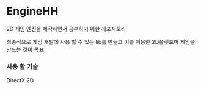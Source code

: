 # EngineHH
2D 게임 엔진을 제작하면서 공부하기 위한 레포지토리    
      
최종적으로 게임 개발에 사용 할 수 있는 lib를 만들고 이를 이용한 2D플랫포머 게임을 만드는 것이 목표

### 사용 할 기술
DirectX 2D
